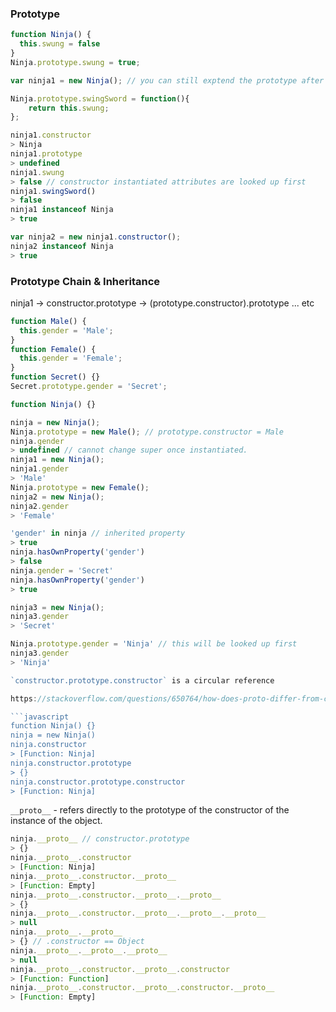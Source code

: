 ### Prototype

```javascript
function Ninja() {
  this.swung = false
}
Ninja.prototype.swung = true;

var ninja1 = new Ninja(); // you can still exptend the prototype after instantiation

Ninja.prototype.swingSword = function(){
    return this.swung;
};

ninja1.constructor
> Ninja
ninja1.prototype
> undefined
ninja1.swung 
> false // constructor instantiated attributes are looked up first
ninja1.swingSword()
> false
ninja1 instanceof Ninja
> true

var ninja2 = new ninja1.constructor();
ninja2 instanceof Ninja
> true
```

### Prototype Chain & Inheritance

ninja1 -> constructor.prototype -> (prototype.constructor).prototype ... etc

```javascript
function Male() {
  this.gender = 'Male';
}
function Female() {
  this.gender = 'Female';
}
function Secret() {}
Secret.prototype.gender = 'Secret';

function Ninja() {}

ninja = new Ninja();
Ninja.prototype = new Male(); // prototype.constructor = Male
ninja.gender
> undefined // cannot change super once instantiated.
ninja1 = new Ninja();
ninja1.gender
> 'Male'
Ninja.prototype = new Female();
ninja2 = new Ninja();
ninja2.gender
> 'Female'

'gender' in ninja // inherited property
> true
ninja.hasOwnProperty('gender') 
> false
ninja.gender = 'Secret'
ninja.hasOwnProperty('gender')
> true

ninja3 = new Ninja();
ninja3.gender
> 'Secret'

Ninja.prototype.gender = 'Ninja' // this will be looked up first
ninja3.gender
> 'Ninja'

`constructor.prototype.constructor` is a circular reference

https://stackoverflow.com/questions/650764/how-does-proto-differ-from-constructor-prototype

```javascript
function Ninja() {}
ninja = new Ninja()
ninja.constructor
> [Function: Ninja]
ninja.constructor.prototype
> {}
ninja.constructor.prototype.constructor
> [Function: Ninja]

```

`__proto__` - refers directly to the prototype of the constructor of the instance of the object.

```javascript
ninja.__proto__ // constructor.prototype
> {}
ninja.__proto__.constructor
> [Function: Ninja]
ninja.__proto__.constructor.__proto__
> [Function: Empty]
ninja.__proto__.constructor.__proto__.__proto__
> {}
ninja.__proto__.constructor.__proto__.__proto__.__proto__
> null
ninja.__proto__.__proto__
> {} // .constructor == Object
ninja.__proto__.__proto__.__proto__
> null
ninja.__proto__.constructor.__proto__.constructor
> [Function: Function]
ninja.__proto__.constructor.__proto__.constructor.__proto__
> [Function: Empty]
```
